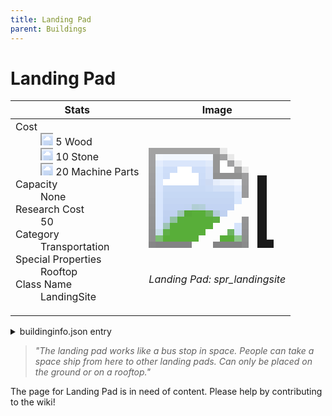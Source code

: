 ```yaml
---
title: Landing Pad
parent: Buildings
---
```

# Landing Pad

[//]: # (Pre-generated content)
<table><thead><tr><th>Stats</th><th>Image</th></tr></thead><tbody><tr><td><dl><dt>Cost</dt><dd><div class="resource-icon"><img style="object-position: -637px -751px;" src="https://tfe2-wiki.github.io/assets/sprites.png"></div> 5 Wood<br><div class="resource-icon"><img style="object-position: -637px -737px;" src="https://tfe2-wiki.github.io/assets/sprites.png"></div> 10 Stone<br><div class="resource-icon"><img style="object-position: -795px -761px;" src="https://tfe2-wiki.github.io/assets/sprites.png"></div> 20 Machine Parts</dd><dt>Capacity</dt><dd>None</dd><dt>Research Cost</dt><dd>50</dd><dt>Category</dt><dd>Transportation</dd><dt>Special Properties</dt><dd>Rooftop</dd><dt>Class Name</dt><dd>LandingSite</dd></dl></td><td><style>.building-image {width: 200px;height: 200px;overflow: hidden;position: relative;}.building-image img {image-rendering: pixelated;object-fit: none;transform: scale(10);transform-origin: left top;position: absolute;left: 0;top: 0;}.resource-image {width: 200px;height: 200px;overflow: hidden;position: relative;}.resource-image img {image-rendering: pixelated;object-fit: none;transform: scale(20);transform-origin: left top;position: absolute;left: 0;top: 0;}.building-icon {width: 20px;height: 20px;overflow: hidden;position: relative;display: inline-block;}.building-icon img {image-rendering: pixelated;object-fit: none;transform: scale(1);transform-origin: left top;position: absolute;left: 0;top: 0;}.resource-icon {width: 20px;height: 20px;overflow: hidden;position: relative;display: inline-block;}.resource-icon img {image-rendering: pixelated;object-fit: none;transform: scale(2);transform-origin: left top;position: absolute;left: 0;top: 0;}</style><div class="building-image"><img style="object-position: -298px -1032px;" src="https://tfe2-wiki.github.io/assets/sprites.png" alt="Landing Pad Back"><img style="object-position: -864px -849px;" src="https://tfe2-wiki.github.io/assets/sprites.png" alt="Landing Pad"></div><i>Landing Pad: spr_landingsite</i></td></tr></tbody></table><details><summary>buildinginfo.json entry</summary>```json{  "className": "LandingSite",  "food": 0,  "wood": 5,  "stone": 10,  "machineParts": 20,  "knowledge": 50,  "category": "Transportation",  "unlockedByDefault": true,  "specialInfo": [    "Rooftop"  ],  "buttonBack": "spr_flyingsaucer"}```</details><blockquote><i>"The landing pad works like a bus stop in space. People can take a space ship from here to other landing pads. Can only be placed on the ground or on a rooftop."</i></blockquote>

The page for Landing Pad is in need of content. Please help by contributing to the wiki!
